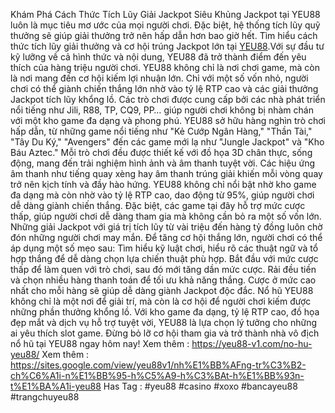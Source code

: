 Khám Phá Cách Thức Tích Lũy Giải Jackpot Siêu Khủng
 Jackpot tại YEU88 luôn là mục tiêu mơ ước của mọi người chơi. Đặc biệt, hệ thống tích lũy quỹ thưởng sẽ giúp giải thưởng trở nên hấp dẫn hơn bao giờ hết. Tìm hiểu cách thức tích lũy giải thưởng và cơ hội trúng Jackpot lớn tại [YEU88](https://yeu88-v1.com/).Với sự đầu tư kỹ lưỡng về cả hình thức và nội dung, YEU88 đã trở thành điểm đến yêu thích của hàng triệu người chơi.
YEU88 không chỉ là nơi chơi game, mà còn là nơi mang đến cơ hội kiếm lợi nhuận lớn. Chỉ với một số vốn nhỏ, người chơi có thể giành chiến thắng lớn nhờ vào tỷ lệ RTP cao và các giải thưởng Jackpot tích lũy khổng lồ. Các trò chơi được cung cấp bởi các nhà phát triển nổi tiếng như Jili, R88, TP, CQ9, PP… giúp người chơi không bị nhàm chán với một kho game đa dạng và phong phú.
YEU88 sở hữu hàng nghìn trò chơi hấp dẫn, từ những game nổi tiếng như "Kẻ Cướp Ngân Hàng," "Thần Tài," "Tây Du Ký," "Avengers" đến các game mới lạ như "Jungle Jackpot" và "Kho Báu Aztec." Mỗi trò chơi đều được thiết kế với đồ họa 3D chân thực, sống động, mang đến trải nghiệm hình ảnh và âm thanh tuyệt vời. Các hiệu ứng âm thanh như tiếng quay xèng hay âm thanh trúng giải khiến mỗi vòng quay trở nên kịch tính và đầy hào hứng.
YEU88 không chỉ nổi bật nhờ kho game đa dạng mà còn nhờ vào tỷ lệ RTP cao, dao động từ 95%, giúp người chơi dễ dàng giành chiến thắng. Đặc biệt, các game tại đây hỗ trợ mức cược thấp, giúp người chơi dễ dàng tham gia mà không cần bỏ ra một số vốn lớn. Những giải Jackpot với giá trị tích lũy từ vài triệu đến hàng tỷ đồng luôn chờ đón những người chơi may mắn.
Để tăng cơ hội thắng lớn, người chơi có thể áp dụng một số mẹo sau:
Tìm hiểu kỹ luật chơi, hiểu rõ các thuật ngữ và tổ hợp thắng để dễ dàng chọn lựa chiến thuật phù hợp.
Bắt đầu với mức cược thấp để làm quen với trò chơi, sau đó mới tăng dần mức cược.
Rải đều tiền và chọn nhiều hàng thanh toán để tối ưu khả năng thắng.
Cược ở mức cao nhất cho mỗi hàng sẽ giúp dễ dàng giành Jackpot độc đắc.
Nổ hũ YEU88 không chỉ là một nơi để giải trí, mà còn là cơ hội để người chơi kiếm được những phần thưởng khổng lồ. Với kho game đa dạng, tỷ lệ RTP cao, đồ họa đẹp mắt và dịch vụ hỗ trợ tuyệt vời, YEU88 là lựa chọn lý tưởng cho những ai yêu thích slot game. Đừng bỏ lỡ cơ hội tham gia và trở thành nhà vô địch nổ hũ tại YEU88 ngay hôm nay!
Xem thêm : https://yeu88-v1.com/no-hu-yeu88/
Xem thêm : https://sites.google.com/view/yeu88v1/nh%E1%BB%AFng-tr%C3%B2-ch%C6%A1i-n%E1%BB%95-h%C5%A9-h%C3%BAt-h%E1%BB%93n-t%E1%BA%A1i-yeu88
Has Tag : #yeu88 #casino #xoxo #bancayeu88 #trangchuyeu88
